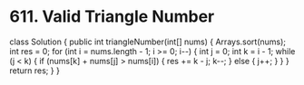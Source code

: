 # 611. Valid Triangle Number

class Solution { public int triangleNumber\(int\[\] nums\) { Arrays.sort\(nums\); int res = 0; for \(int i = nums.length - 1; i &gt;= 0; i--\) { int j = 0; int k = i - 1; while \(j &lt; k\) { if \(nums\[k\] + nums\[j\] &gt; nums\[i\]\) { res += k - j; k--; } else { j++; } } } return res; } }

